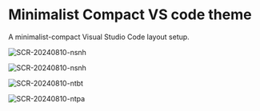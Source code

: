 # Minimalist Compact VS code theme
A minimalist-compact Visual Studio Code layout setup.

![SCR-20240810-nsnh](https://github.com/user-attachments/assets/ab5945e0-8c58-4ed5-a197-c7d6e4ee1405)

![SCR-20240810-nsnh](https://github.com/user-attachments/assets/98412e94-191c-439b-b833-dea1cfc5180a)

![SCR-20240810-ntbt](https://github.com/user-attachments/assets/9a0c90e6-6195-4d6d-9379-d24aa3b0b8db)

![SCR-20240810-ntpa](https://github.com/user-attachments/assets/9c9b28d3-03e0-4ae8-91c5-9b50ed113f8c)

